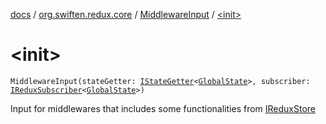 [docs](../../index.md) / [org.swiften.redux.core](../index.md) / [MiddlewareInput](index.md) / [&lt;init&gt;](./-init-.md)

# &lt;init&gt;

`MiddlewareInput(stateGetter: `[`IStateGetter`](../-i-state-getter.md)`<`[`GlobalState`](index.md#GlobalState)`>, subscriber: `[`IReduxSubscriber`](../-i-redux-subscriber.md)`<`[`GlobalState`](index.md#GlobalState)`>)`

Input for middlewares that includes some functionalities from [IReduxStore](../-i-redux-store.md)

